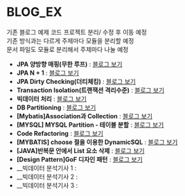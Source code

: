 # BLOG_EX


기존 블로그 예제 코드 프로젝트 분리/ 수정 후 이동 예정  
기존 방식과는 다르게 주제마다 모듈을 분리할 예정  
문서 파일도 모듈로 분리해서 주제마다 나눌 예정 

* __JPA 양방향 매핑(무한 루프)__ : [블로그 보기](https://jarvics.tistory.com/87)
* __JPA N + 1__ : [블로그 보기](https://jarvics.tistory.com/88)
* __JPA Dirty Checking(더티체킹)__ : [블로그 보기](https://jarvics.tistory.com/89)
* __Transaction Isolation(트랜잭션 격리수준)__ : [블로그 보기](https://jarvics.tistory.com/92)
* __빅데이터 처리__ : [블로그 보기](https://jarvics.tistory.com/99)
* __DB Partitioning__ : [블로그 보기](https://jarvics.tistory.com/100)
* __[Mybatis]Association과 Collection__ : [블로그 보기](https://jarvics.tistory.com/103)
* __[MYSQL] MYSQL Partition - 테이블 분할__ : [블로그 보기](https://jarvics.tistory.com/104)
* __Code Refactoring__ : [블로그 보기](https://jarvics.tistory.com/105)
* __[MYBATIS] choose 절을 이용한 DynamicSQL__ : [블로그 보기](https://jarvics.tistory.com/106)
* __[JAVA]반복문 안에서 List 요소 삭제__ : [블로그 보기](https://jarvics.tistory.com/107)
* __[Design Pattern]GoF 디자인 패턴__ : [블로그 보기](https://jarvics.tistory.com/109)
* __빅데이터 분석기사 1 : 
* __빅데이터 분석기사 2 : 
* __빅데이터 분석기사 3 : 

